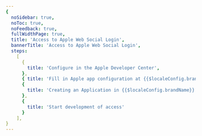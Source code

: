 ```yaml
---
{
  noSidebar: true,
  noToc: true,
  noFeedback: true,
  fullWidthPage: true,
  title: 'Access to Apple Web Social Login',
  bannerTitle: 'Access to Apple Web Social Login',
  steps:
    [
      {
        title: 'Configure in the Apple Developer Center',
      },
      { title: 'Fill in Apple app configuration at {{$localeConfig.brandName}}' },
      {
        title: 'Creating an Application in {{$localeConfig.brandName}}'
      },
      {
        title: 'Start development of access'
      }
    ],
}
---
```


<IntegrationDetail backLink="/en/guides/connections/social"/>
